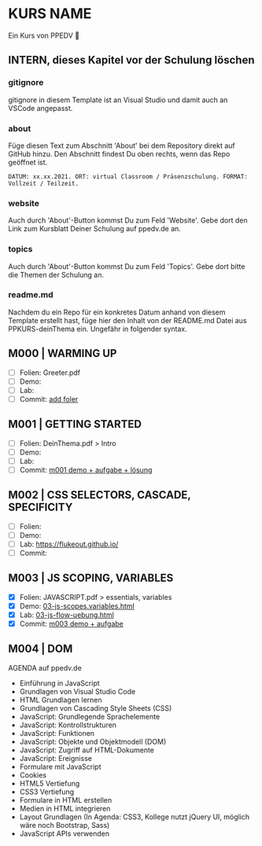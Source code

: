 # KURS NAME

Ein Kurs von PPEDV :rocket:

## INTERN, dieses Kapitel vor der Schulung löschen

### gitignore

gitignore in diesem Template ist an Visual Studio und damit auch an VSCode angepasst.

### about

Füge diesen Text zum Abschnitt 'About' bei dem Repository direkt auf GitHub hinzu. Den Abschnitt findest Du oben rechts, wenn das Repo geöffnet ist.

`DATUM: xx.xx.2021. ORT: virtual Classroom / Präsenzschulung. FORMAT: Vollzeit / Teilzeit.`

### website

Auch durch 'About'-Button kommst Du zum Feld 'Website'. Gebe dort den Link zum Kursblatt Deiner Schulung auf ppedv.de an.

### topics

Auch durch 'About'-Button kommst Du zum Feld 'Topics'. Gebe dort bitte die Themen der Schulung an.

### readme.md

Nachdem du ein Repo für ein konkretes Datum anhand von diesem Template erstellt hast, füge hier den Inhalt von der README.md Datei aus PPKURS-deinThema ein. Ungefähr in folgender syntax.

## M000 | WARMING UP

- [ ] Folien: Greeter.pdf
- [ ] Demo:
- [ ] Lab:
- [ ] Commit: [add foler](https://github.com/ppedvAG/2021-08-02-js-html-css/commit/631c457c457b0ea3984294141347b80b3c205b45)
  
## M001 | GETTING STARTED

- [ ] Folien: DeinThema.pdf > Intro
- [ ] Demo:
- [ ] Lab:
- [ ] Commit: [m001 demo + aufgabe + lösung](https://github.com/ppedvAG/2021-08-02-js-html-css/commit/3189421db52e2d2d895b92118f8a72a0e95b24c9)

## M002 | CSS SELECTORS, CASCADE, SPECIFICITY

- [ ] Folien:
- [ ] Demo:
- [ ] Lab: <https://flukeout.github.io/>
- [ ] Commit:

## M003 | JS SCOPING, VARIABLES

- [x] Folien: JAVASCRIPT.pdf > essentials, variables
- [x] Demo: [03-js-scopes.variables.html](TRAINER/03-js-scopes-variables.html)
- [x] Lab: [03-js-flow-uebung.html](TRAINER/03-js-flow-uebung.html)
- [x] Commit: [m003 demo + aufgabe](https://github.com/ppedvAG/2021-08-02-js-html-css/commit/62bd57ffefa641cf06c58f5cfe12abbec29ad83d)

## M004 | DOM

AGENDA auf ppedv.de

- Einführung in JavaScript
- Grundlagen von Visual Studio Code
- HTML Grundlagen lernen
- Grundlagen von Cascading Style Sheets (CSS)
- JavaScript: Grundlegende Sprachelemente
- JavaScript: Kontrollstrukturen
- JavaScript: Funktionen
- JavaScript: Objekte und Objektmodell (DOM)
- JavaScript: Zugriff auf HTML-Dokumente
- JavaScript: Ereignisse
- Formulare mit JavaScript
- Cookies
- HTML5 Vertiefung
- CSS3 Vertiefung
- Formulare in HTML erstellen
- Medien in HTML integrieren
- Layout Grundlagen (In Agenda: CSS3, Kollege nutzt jQuery UI, möglich wäre noch Bootstrap, Sass)
- JavaScript APIs verwenden
